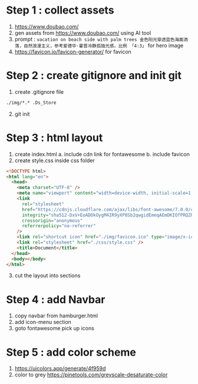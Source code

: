 # Step 1 : collect assets

1. https://www.doubao.com/
2. gen assets from https://www.doubao.com/ using AI tool
3. prompt : `vacation on beach side with palm trees 金色阳光穿透蓝色海面洒落，自然浪漫主义，参考爱德华·霍普冷静孤独光感，比例 「4:3」` for hero image
4. https://favicon.io/favicon-generator/ for favicon

# Step 2 : create gitignore and init git

1. create .gitignore file

```html
./img/*.* .Ds_Store
```

2. git init

# Step 3 : html layout

1. create index.html
   a. include cdn link for fontawesome
   b. include favicon
2. create style.css inside css folder

```html
<!DOCTYPE html>
<html lang="en">
  <head>
    <meta charset="UTF-8" />
    <meta name="viewport" content="width=device-width, initial-scale=1.0" />
    <link
      rel="stylesheet"
      href="https://cdnjs.cloudflare.com/ajax/libs/font-awesome/7.0.0/css/all.min.css"
      integrity="sha512-DxV+EoADOkOygM4IR9yXP8Sb2qwgidEmeqAEmDKIOfPRQZOWbXCzLC6vjbZyy0vPisbH2SyW27+ddLVCN+OMzQ=="
      crossorigin="anonymous"
      referrerpolicy="no-referrer"
    />
    <link rel="shortcut icon" href="./img/favicon.ico" type="image/x-icon" />
    <link rel="stylesheet" href="./css/style.css" />
    <title>Document</title>
  </head>
  <body></body>
</html>
```

3. cut the layout into sections

# Step 4 : add Navbar

1. copy navbar from hamburger.html
2. add icon-menu section
3. goto fontawesome pick up icons

# Step 5 : add color scheme

1. https://uicolors.app/generate/4f959d
2. color to grey https://pinetools.com/greyscale-desaturate-color
